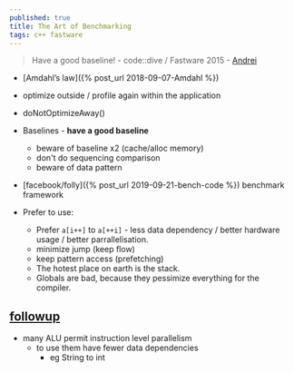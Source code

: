 ```yaml
---
published: true
title: The Art of Benchmarking
tags: c++ fastware
---
```

> Have a good baseline! - code::dive / Fastware 2015 - [Andrei](https://www.youtube.com/watch?v=vrfYLlR8X8k)

- [Amdahl’s law]({% post_url 2018-09-07-Amdahl %})
- optimize outside / profile again within the application
- doNotOptimizeAway()

- Baselines - **have a good baseline**
	- beware of baseline x2 (cache/alloc memory)
    - don't do sequencing comparison
    - beware of data pattern
- [facebook/folly]({% post_url 2019-09-21-bench-code %}) benchmark framework

- Prefer to use:
	- Prefer `a[i++]` to `a[++i]` - less data dependency / better hardware usage / better parrallelisation. 
    - minimize jump (keep flow)
    - keep pattern access (prefetching)
    - The hotest place on earth is the stack.
    - Globals are bad, because they pessimize everything for the compiler.

## [followup](https://www.youtube.com/watch?v=9tvbz8CSI8M)
- many ALU permit instruction level parallelism
    - to use them have fewer data dependencies
		- eg String to int
